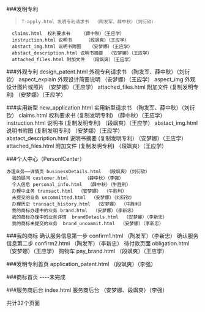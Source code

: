 ###发明专利
>     T-apply.html 发明专利请求书  （陶发军、薛中秋）（刘衍钦）
      claims.html  权利要求书    （薛中秋）（王应学）
      instruction.html 说明书     （段飒爽）（王应学）
      abstact_img.html 说明书附图   （安梦娜）（王应学）
      abstact_description.html 说明书摘要  （安梦娜）（王应学）
      attached_files.html 附加文件  （段飒爽）（王应学）

###外观专利
      design_patent.html 外观专利请求书 （陶发军、薛中秋）（刘衍钦）
      aspect_explain 外观设计简要说明  （安梦娜）（王应学）
      aspect_img  外观设计图片或照片    （安梦娜）（王应学）
      attached_files.html 附加文件   (复制发明专利)  （安梦娜）（王应学）

###实用新型
      new_application.html 实用新型请求书  （陶发军、薛中秋）（刘衍钦）
      claims.html  权利要求书     (复制发明专利)  （薛中秋）（王应学）  
      instruction.html 说明书     (复制发明专利)   （段飒爽）（王应学） 
      abstact_img.html 说明书附图   (复制发明专利)   （安梦娜）（王应学）  
      abstact_description.html 说明书摘要   (复制发明专利)  （安梦娜）（王应学） 
      attached_files.html 附加文件   (复制发明专利)  （段飒爽）（王应学） 
>
###个人中心（PersonlCenter）

	办理业务——详情页 businessDetails.html  （段飒爽）（刘衍钦）
      我的顾问 customer.html      （薛中秋）（李强）
      个人信息 personal_info.html  （薛中秋）（牛胜利）
      办理中业务 transact.html  （安梦娜） （牛胜利）
      未提交的业务 uncommitted.html  （安梦娜）（刘衍钦）
      办理历史 transact_history.html  （安梦娜） （牛胜利）
      我的商标办理中的业务 brand.html  （安梦娜）（李新忠）
      我的商标办理中的业务详情  brandDetails.html  （安梦娜）（李新忠）
      我的商标未提交的业务  brand_uncommit.html  （安梦娜）（李新忠）


###我的商标
      确认服务信息第一步 confirm1.html  （陶发军）（李新忠）
      确认服务信息第二步 confirm2.html   （陶发军）（李新忠）
      待付款页面     obligation.html  （安梦娜）（王应学）
      购物车      pay_brand.html  （段飒爽）（王应学）

###发明专利首页
      application_patent.html  （段飒爽）（李强）    

###商标首页
      ----未完成

###服务商后台
      index.html  服务商后台  （安梦娜、段飒爽）（李强）



共计32个页面